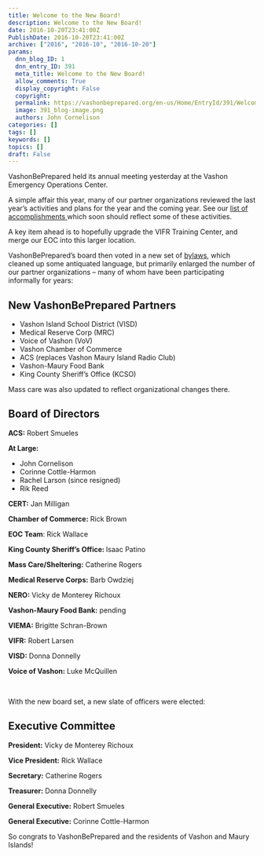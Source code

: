 ```yaml
---
title: Welcome to the New Board!
description: Welcome to the New Board!
date: 2016-10-20T23:41:00Z
PublishDate: 2016-10-20T23:41:00Z
archive: ["2016", "2016-10", "2016-10-20"]
params:
  dnn_blog_ID: 1
  dnn_entry_ID: 391
  meta_title: Welcome to the New Board!
  allow_comments: True
  display_copyright: False
  copyright:
  permalink: https://vashonbeprepared.org/en-us/Home/EntryId/391/Welcome-to-the-New-Board
  image: 391_blog-image.png
  authors: John Cornelison
categories: []
tags: []
keywords: []
topics: []
draft: False
---
```


<p>VashonBePrepared held its annual meeting yesterday at the Vashon Emergency Operations Center. </p>
<p>A simple affair this year, many of our partner organizations reviewed the last year&rsquo;s activities and plans for the year and the coming year. See our <a href="/VashonBePrepared/AboutUs/Accomplishments.aspx">list of accomplishments </a>which soon should reflect some of these activities. </p>
<p>A key item ahead is to hopefully upgrade the VIFR Training Center, and merge our EOC into this larger location. </p>
<p>VashonBePrepared&rsquo;s board then voted in a new set of <a href="/VashonBePrepared/GoverningDocuments/Bylaws.aspx">bylaws</a>, which cleaned up some antiquated language, but primarily enlarged the number of our partner organizations &ndash; many of whom have been participating informally for years: </p>
<h2>New VashonBePrepared Partners</h2>
<ul>
    <li>Vashon Island School District (VISD) </li>
    <li>Medical Reserve Corp (MRC) </li>
    <li>Voice of Vashon (VoV) </li>
    <li>Vashon Chamber of Commerce </li>
    <li>ACS (replaces Vashon Maury Island Radio Club) </li>
    <li>Vashon-Maury Food Bank </li>
    <li>King County Sheriff&rsquo;s Office (KCSO) </li>
</ul>
<p>Mass care was also updated to reflect organizational changes there.</p>
<h2>Board of Directors</h2>
<p><strong>ACS:</strong> Robert Smueles</p>
<p><strong>At Large:</strong></p>
<ul>
    <li>John Cornelison</li>
    <li>Corinne Cottle-Harmon</li>
    <li>Rachel Larson (since resigned)</li>
    <li>Rik Reed</li>
</ul>
<p><strong>CERT:</strong> Jan Milligan</p>
<p><strong>Chamber of Commerce:</strong> Rick Brown</p>
<p><strong>EOC Team</strong>: Rick Wallace</p>
<p><strong>King County Sheriff&rsquo;s Office: </strong><span>Isaac Patino </span><!--Isaac Patino? --></p>
<p><strong>Mass Care/Sheltering:</strong> Catherine Rogers</p>
<p><strong>Medical Reserve Corps:</strong> Barb Owdziej</p>
<p><strong>NERO:</strong> Vicky de Monterey Richoux</p>
<p><strong>Vashon-Maury Food Bank:</strong> pending<!--Robbie Rohr? --></p>
<p><strong>VIEMA:</strong> Brigitte Schran-Brown</p>
<p><strong>VIFR:</strong> Robert Larsen</p>
<p><strong>VISD:</strong> Donna Donnelly</p>
<p><strong>Voice of Vashon:</strong> Luke <span>McQuillen </span><!--Luke McQuillen? --></p>
<p>&nbsp;</p>
<p>With the new board set, a new slate of officers were elected:</p>
<h2>Executive Committee</h2>
<p><strong>President:</strong> Vicky de Monterey Richoux </p>
<p><strong>Vice President:</strong> Rick Wallace </p>
<p><strong>Secretary:</strong> Catherine Rogers </p>
<p><strong>Treasurer:</strong> Donna Donnelly </p>
<p><strong>General Executive:</strong> Robert Smueles </p>
<p><strong>General Executive:</strong>&nbsp;<span>Corinne Cottle-Harmon </span><strong> </strong></p>
<p>So congrats to VashonBePrepared and the residents of Vashon and Maury Islands!</p>
